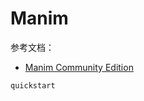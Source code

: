 # Manim

参考文档：
- [Manim Community Edition](https://docs.manim.community/en/stable/index.html)

```{toctree}
quickstart
```
